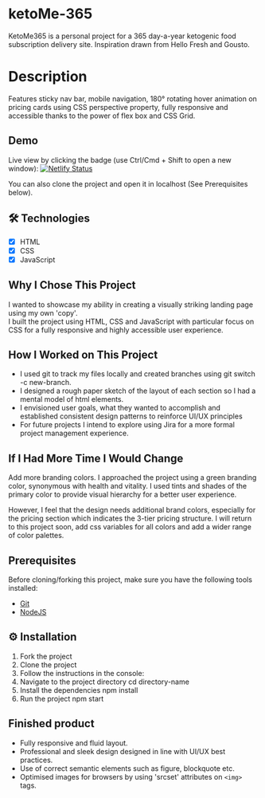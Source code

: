 # ketoMe-365
KetoMe365 is a personal project for a 365 day-a-year ketogenic food subscription delivery site. Inspiration drawn from Hello Fresh and Gousto.

# Description 

Features sticky nav bar, mobile navigation, 180° rotating hover animation on pricing cards using CSS perspective property, fully responsive and accessible thanks to the power of flex box and CSS Grid. 

## Demo

Live view by clicking the badge (use Ctrl/Cmd + Shift to open a new window): [![Netlify Status](https://api.netlify.com/api/v1/badges/f9a7f8d3-58ca-44ed-a038-ae8d2efd31a5/deploy-status)](https://ketome365.netlify.app/)

You can also clone the project and open it in localhost (See Prerequisites below).

## 🛠 Technologies
- [x] HTML
- [x] CSS
- [x] JavaScript

## Why I Chose This Project
I wanted to showcase my ability in creating a visually striking landing page using my own 'copy'.  
I built the project using HTML, CSS and JavaScript with particular focus on CSS for a fully responsive and highly accessible
user experience. 

## How I Worked on This Project
- I used git to track my files locally and created branches using git switch -c new-branch.
- I designed a rough paper sketch of the layout of each section so I had a mental model of html elements.
- I envisioned user goals, what they wanted to accomplish and established consistent design patterns to reinforce UI/UX principles
- For future projects I intend to explore using Jira for a more formal project management experience. 

## If I Had More Time I Would Change

Add more branding colors. I approached the project using a green branding color, synonymous with health and vitality. I used tints and
shades of the primary color to provide visual hierarchy for a better user experience. 

However, I feel that the design needs additional brand colors, especially for the pricing section which indicates the 3-tier pricing structure. I will return to this project soon, add css variables for all colors and add a wider range of color palettes. 

## Prerequisites

Before cloning/forking this project, make sure you have the following tools installed:

- [Git](https://git-scm.com/downloads)
- [NodeJS](https://nodejs.org/en/download/)

## ⚙️ Installation

1. Fork the project
2. Clone the project
3. Follow the instructions in the console:
4. Navigate to the project directory cd directory-name
5. Install the dependencies npm install
6. Run the project npm start

## Finished product

- Fully responsive and fluid layout.
- Professional and sleek design designed in line with UI/UX best practices. 
- Use of correct semantic elements such as figure, blockquote etc.
- Optimised images for browsers by using 'srcset' attributes on `<img>` tags.
